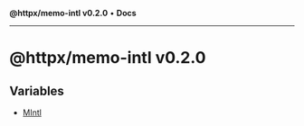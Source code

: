 **@httpx/memo-intl v0.2.0** • **Docs**

***

# @httpx/memo-intl v0.2.0

## Variables

- [MIntl](variables/MIntl.md)
